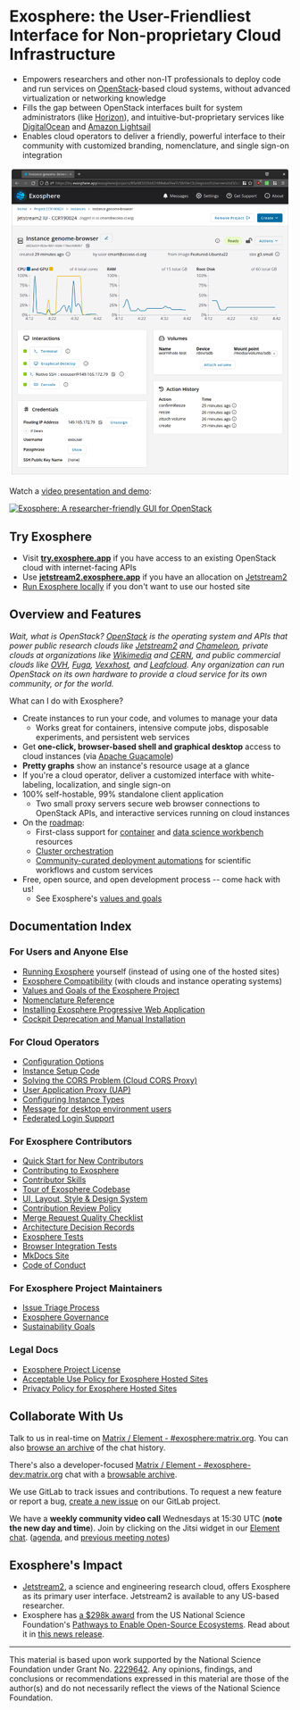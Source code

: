 # Exosphere: the User-Friendliest Interface for Non-proprietary Cloud Infrastructure

- Empowers researchers and other non-IT professionals to deploy code and run services on [OpenStack](https://www.openstack.org)-based cloud systems, without advanced virtualization or networking knowledge
- Fills the gap between OpenStack interfaces built for system administrators (like [Horizon](https://docs.openstack.org/horizon/latest/)), and intuitive-but-proprietary services like [DigitalOcean](https://www.digitalocean.com/) and [Amazon Lightsail](https://aws.amazon.com/lightsail)
- Enables cloud operators to deliver a friendly, powerful interface to their community with customized branding, nomenclature, and single sign-on integration

[![screenshot of Exosphere](docs/assets/screenshot-for-readme.png)](docs/assets/screenshot-for-readme.png)

Watch a [video presentation and demo](https://www.youtube.com/watch?v=CTL-6icekYQ):

[![Exosphere: A researcher-friendly GUI for OpenStack](https://img.youtube.com/vi/CTL-6icekYQ/0.jpg)](https://www.youtube.com/watch?v=CTL-6icekYQ)

## Try Exosphere

- Visit **[try.exosphere.app](https://try.exosphere.app)** if you have access to an existing OpenStack cloud with internet-facing APIs
- Use **[jetstream2.exosphere.app](https://jetstream2.exosphere.app)** if you have an allocation on [Jetstream2](https://jetstream-cloud.org/)
- [Run Exosphere locally](docs/run-exosphere.md) if you don't want to use our hosted site

## Overview and Features

_Wait, what is OpenStack? [OpenStack](http://openstack.org) is the operating system and APIs that power public research clouds like [Jetstream2](https://jetstream-cloud.org) and [Chameleon](https://www.chameleoncloud.org), private clouds at organizations like [Wikimedia](https://www.mediawiki.org/wiki/Wikimedia_Cloud_Services_team) and [CERN](https://clouddocs.web.cern.ch/), and public commercial clouds like [OVH](https://us.ovhcloud.com/public-cloud/), [Fuga](https://fuga.cloud/), [Vexxhost](https://vexxhost.com/), and [Leafcloud](https://leaf.cloud). Any organization can run OpenStack on its own hardware to provide a cloud service for its own community, or for the world._

What can I do with Exosphere?

- Create instances to run your code, and volumes to manage your data
  - Works great for containers, intensive compute jobs, disposable experiments, and persistent web services
- Get **one-click, browser-based shell and graphical desktop** access to cloud instances (via [Apache Guacamole](http://guacamole.apache.org))
- **Pretty graphs** show an instance's resource usage at a glance
- If you're a cloud operator, deliver a customized interface with white-labeling, localization, and single sign-on
- 100% self-hostable, 99% standalone client application
  - Two small proxy servers secure web browser connections to OpenStack APIs, and interactive services running on cloud instances
- On the [roadmap](https://gitlab.com/exosphere/exosphere/-/issues?label_name[]=long-term+goal):
  - First-class support for [container](https://gitlab.com/exosphere/exosphere/-/issues/82) and [data science workbench](https://gitlab.com/exosphere/exosphere/-/issues/717) resources
  - [Cluster orchestration](https://gitlab.com/exosphere/exosphere/-/issues/317)
  - [Community-curated deployment automations](https://gitlab.com/exosphere/exosphere/-/issues/573) for scientific workflows and custom services
- Free, open source, and open development process -- come hack with us!
  - See Exosphere's [values and goals](docs/values-goals.md)

## Documentation Index

### For Users and Anyone Else

- [Running Exosphere](docs/run-exosphere.md) yourself (instead of using one of the hosted sites)
- [Exosphere Compatibility](docs/compatibility.md) (with clouds and instance operating systems)
- [Values and Goals of the Exosphere Project](docs/values-goals.md)
- [Nomenclature Reference](docs/nomenclature-reference.md)
- [Installing Exosphere Progressive Web Application](docs/pwa-install.md)
- [Cockpit Deprecation and Manual Installation](docs/cockpit.md)

### For Cloud Operators

- [Configuration Options](docs/config-options.md)
- [Instance Setup Code](docs/instance-setup.md)
- [Solving the CORS Problem (Cloud CORS Proxy)](docs/solving-cors-problem.md)
- [User Application Proxy (UAP)](docs/user-app-proxy.md)
- [Configuring Instance Types](docs/instance-types.md)
- [Message for desktop environment users](docs/desktop-message.md)
- [Federated Login Support](docs/federated-login.md)

### For Exosphere Contributors

- [Quick Start for New Contributors](docs/contributor-quick-start.md)
- [Contributing to Exosphere](contributing.md)
- [Contributor Skills](docs/contributor-skills.md)
- [Tour of Exosphere Codebase](docs/code-tour.md)
- [UI, Layout, Style & Design System](docs/style.md)
- [Contribution Review Policy](docs/review-policy.md)
- [Merge Request Quality Checklist](docs/quality-checklist.md)
- [Architecture Decision Records](docs/adr/README.md)
- [Exosphere Tests](tests/README.md)
- [Browser Integration Tests](integration-tests/README.md)
- [MkDocs Site](docs/mkdocs-site.md)
- [Code of Conduct](docs/code-of-conduct.md)

### For Exosphere Project Maintainers

- [Issue Triage Process](docs/issue-triage.md)
- [Exosphere Governance](docs/governance.md)
- [Sustainability Goals](docs/sustainability-goals.md)

### Legal Docs

- [Exosphere Project License](LICENSE)
- [Acceptable Use Policy for Exosphere Hosted Sites](docs/acceptable-use-policy.md)
- [Privacy Policy for Exosphere Hosted Sites](docs/privacy-policy.md)

## Collaborate With Us

Talk to us in real-time on [Matrix / Element - #exosphere:matrix.org](https://matrix.to/#/#exosphere:matrix.org). You can also [browse an archive](https://view.matrix.org/room/!qALrQaRCgWgkQcBoKG:matrix.org/) of the chat history.

There's also a developer-focused [Matrix / Element - #exosphere-dev:matrix.org](https://matrix.to/#/#exosphere-dev:matrix.org) chat with a [browsable archive](https://view.matrix.org/room/!XybqdsuDqzOURHcTIV:matrix.org/).

We use GitLab to track issues and contributions. To request a new feature or report a bug, [create a new issue](https://gitlab.com/exosphere/exosphere/-/issues/new) on our GitLab project.

We have a **weekly community video call** Wednesdays at 15:30 UTC (**note the new day and time**). Join by clicking on the Jitsi widget in our [Element chat](https://matrix.to/#/#exosphere:matrix.org). ([agenda](https://c-mart.sandcats.io/shared/wfRsWBVmJZ3maUn7HMFqNj_MR_Bzy1vob9CzWu1n7QI), and [previous meeting notes](https://gitlab.com/exosphere/exosphere/-/wikis/Meetings/2023/Weekly-Community-Meetings-(2023)))

## Exosphere's Impact

- [Jetstream2](https://jetstream-cloud.org), a science and engineering research cloud, offers Exosphere as its primary user interface. Jetstream2 is available to any US-based researcher.
- Exosphere has [a $298k award](https://nsf.gov/awardsearch/showAward?AWD_ID=2229642) from the US National Science Foundation's [Pathways to Enable Open-Source Ecosystems](https://beta.nsf.gov/funding/opportunities/pathways-enable-open-source-ecosystems-pose). Read about it in [this news release](https://itnews.iu.edu/articles/2022/IU-wins-300K-NSF-award-to-build-an-open-source-ecosystem-around-heavily-used-cloud-tool.php).

---

This material is based upon work supported by the National Science Foundation under Grant No. [2229642](https://nsf.gov/awardsearch/showAward?AWD_ID=2229642). Any opinions, findings, and conclusions or recommendations expressed in this material are those of the author(s) and do not necessarily reflect the views of the National Science Foundation.
